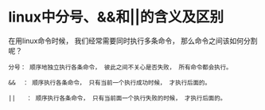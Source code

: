 # linux中分号、&amp;&amp;和||的含义及区别

<!--markdown-->在用linux命令时候， 我们经常需要同时执行多条命令， 那么命令之间该如何分割呢？

```
分号： 顺序地独立执行各条命令， 彼此之间不关心是否失败， 所有命令都会执行。

&&  ： 顺序执行各条命令， 只有当前一个执行成功时候， 才执行后面的。

||   ： 顺序执行各条命令， 只有当前面一个执行失败的时候， 才执行后面的。
```

